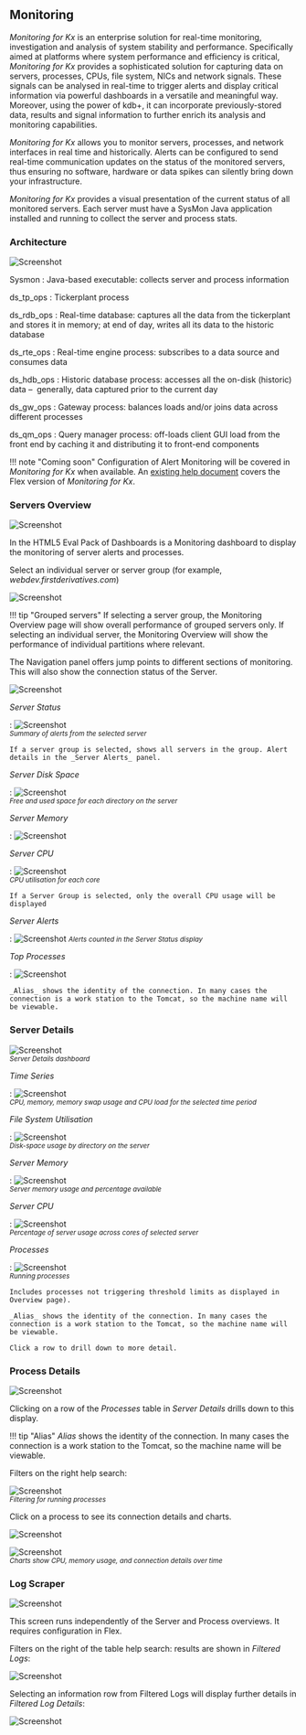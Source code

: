 ## Monitoring

_Monitoring for Kx_ is an enterprise solution for real-time monitoring, investigation and analysis
of system stability and performance. Specifically aimed at platforms where system
performance and efficiency is critical, _Monitoring for Kx_ provides a sophisticated solution for
capturing data on servers, processes, CPUs, file system, NICs and network signals. These
signals can be analysed in real-time to trigger alerts and display critical information via
powerful dashboards in a versatile and meaningful way. Moreover, using the power of kdb+, it
can incorporate previously-stored data, results and signal information to further enrich its
analysis and monitoring capabilities.

_Monitoring for Kx_ allows you to monitor servers, processes, and network interfaces in real time
and historically. Alerts can be configured to send real-time communication updates on the
status of the monitored servers, thus ensuring no software, hardware or data spikes can
silently bring down your infrastructure.

_Monitoring for Kx_ provides a visual presentation of
the current status of all monitored servers. Each server must have a SysMon Java application
installed and running to collect the server and process stats. 

### Architecture

![Screenshot](img/monitormap.jpg)


Sysmon
: Java-based executable: collects server and process information

ds_tp_ops
: Tickerplant process


ds_rdb_ops
: Real-time database: captures all the data from the tickerplant and
stores it in memory; at end of day, writes all its data to the historic database

ds_rte_ops
: Real-time engine process: subscribes to a data source and
consumes data 

ds_hdb_ops
: Historic database process: accesses all the on-disk (historic) data –  generally, data captured prior to the current day

ds_gw_ops
: Gateway process: balances loads and/or joins data across different
processes

ds_qm_ops
: Query manager process: off-loads client GUI load from the front end
by caching it and distributing it to front-end components

!!! note "Coming soon"
    Configuration of Alert Monitoring will be covered in _Monitoring for Kx_ when available. An [existing help document](https://confluence.firstderivatives.com/pages/viewpage.action?title=Delta+Monitoring+User+Guide&spaceKey=DOC) covers the Flex version of _Monitoring for Kx_.


### Servers Overview

![Screenshot](img/monitoringwelcome.jpg)

In the HTML5 Eval Pack of Dashboards is a Monitoring dashboard to display the monitoring of server alerts and processes.

Select an individual server or server group (for example, *webdev.firstderivatives.com*)

![Screenshot](img/selectserverhtmllight.jpg)

!!! tip "Grouped servers"
    If selecting a server group, the Monitoring Overview page will show overall performance of grouped servers only.  If selecting an individual server, the Monitoring Overview will show the performance of individual partitions where relevant.

The Navigation panel offers jump points to different sections of monitoring.  This will also show the connection status of the Server.

![Screenshot](img/navigationthmllight.jpg)


_Server Status_

: ![Screenshot](img/serverstatus.jpg)  
_<small>Summary of alerts from the selected server</small>_

    If a server group is selected, shows all servers in the group. Alert details in the _Server Alerts_ panel.


_Server Disk Space_

: ![Screenshot](img/serverdiskspacehtmllight.jpg)  
_<small>Free and used space for each directory on the server</small>_


_Server Memory_

: ![Screenshot](img/servermemoryhtmllight.jpg)


_Server CPU_

: ![Screenshot](img/servercpuhtmllight.jpg)  
_<small>CPU utilisation for each core</small>_

    If a Server Group is selected, only the overall CPU usage will be displayed


_Server Alerts_

: ![Screenshot](img/serveralertsdark.jpg)
_<small>Alerts counted in the Server Status display</small>_


_Top Processes_

: ![Screenshot](img/topprocesses.jpg)

    _Alias_ shows the identity of the connection. In many cases the connection is a work station to the Tomcat, so the machine name will be viewable. 

<!-- Items | Description
--- | ---
PID | Process ID
SYM | Host name
Name | Process Name
Alias | The identity of the connection. In many cases the connection is a work station to the tomcat, so the machine name will be viewable. 
Percent | CPU usage by Process
Memory | Memory usage (MB) by Process
Args | Description of Process
 -->


### Server Details

![Screenshot](img/serverdetailshtmllight.jpg)  
_<small>Server Details dashboard</small>_

_Time Series_

: ![Screenshot](img/timeserieshtmllight.jpg)  
_<small>CPU, memory, memory swap usage and CPU load for the selected time period</small>_

<!--     Load1, load5, and load15 represent the 1-, 5- and 15-minute server load usage respectively.
 -->

_File System Utilisation_

: ![Screenshot](img/filesystemutilisationhtmllight.jpg)  
_<small>Disk-space usage by directory on the server</small>_


_Server Memory_

: ![Screenshot](img/servermemorypie.jpg)  
_<small>Server memory usage and percentage available</small>_


_Server CPU_

: ![Screenshot](img/serverCPU2htmllight.jpg)  
_<small>Percentage of server usage across cores of selected server</small>_


_Processes_

: ![Screenshot](img/processtable.jpg)  
_<small>Running processes</small>_

    Includes processes not triggering threshold limits as displayed in Overview page). 

    _Alias_ shows the identity of the connection. In many cases the connection is a work station to the Tomcat, so the machine name will be viewable. 

    Click a row to drill down to more detail.


<!-- Items | Description
--- | ---
Time | The time the snapshot was taken. The frequency of updates in controlled by the Lookback seconds specified in the filters (configured in Monitoring for Kx)
PID | Process ID
SYM | Host name
Alias | The identity of the connection. In many cases the connection is a work station to the tomcat, so the machine name will be viewable.
Memory | Memory usage (MB) by Process
CPU | CPU usage by Process
Args | Description of Process
Name | Process Name
 -->


### Process Details

![Screenshot](img/processdetails.jpg) 

Clicking on a row of the _Processes_ table in _Server Details_ drills down to this display.

!!! tip "Alias"
    _Alias_ shows the identity of the connection. In many cases the connection is a work station to the Tomcat, so the machine name will be viewable. 

<!-- Items | Description
--- | ---
PID | Process ID
SYM | Host name
Alias | The identity of the connection. In many cases the connection is a work station to the tomcat, so the machine name will be viewable.
Name | Process Name
Args | Description of Process
Username | Monitoring Username
Usergroup | Monitoring Usergroup
Running | Is Process running: (1) Yes, (0) No
 -->

Filters on the right help search: 

![Screenshot](img/runningfilterhtmllight.jpg)  
_<small>Filtering for running processes</small>_

Click on a process to see its connection details and charts.

![Screenshot](img/processdescription.jpg) 

![Screenshot](img/connectcpuhtmllight.jpg)  
_<small>Charts show CPU, memory usage, and connection details over time</small>_

<!-- Items | Description
--- | ---
MemoryMB | Memory usage
UsageCPU | % CPU Usage
recvQ | The receive queue size
sendQ | The send queue size

_Per Connection Details_

: The table lists associated connection details for the selected Process

Items | Description
--- | ---
SYM | Host name
PID | Process ID
RecvQ | The receive queue size
SendQ | The send queue size
TotalQ | Absolute value of the combined valuesof the messages sitting on a process send receive queue.
Duration | Length of time connection is active
Remote Alias | This is a combination of fields to identify the connection to the process instance displayed. In many cases the connection is a work station to
the tomcat, so a remote machine name will appear.
Remote Address | The remote address.
Remote Port | The remote port connection.
Remote PID | The remote Process ID.
Remote Args |  Remote process arguments which provide additional details about the running process.

!!! Note
    Not all Processes have Connection Details and this table can be blank.
 -->


### Log Scraper

![Screenshot](img/logscraper.jpg) 

<!-- ![Screenshot](img/FileMonitorConfigForLogScraperScreen.jpg)  -->

This screen runs independently of the Server and Process overviews. It requires configuration in Flex. 

Filters on the right of the table help search: results are shown in _Filtered Logs_:


![Screenshot](img/filteredlogshtmllight.jpg) 

<!-- Items | Description
--- | ---
Time | The time the message occurred
Date | The date the message occurred
Host | The host name of the process instance
File | Name of log file
LogMsgID | The message ID
Component | The component where the message was created
Level | The level of logging
No. Events | Number of logged Events
 -->

Selecting an information row from Filtered Logs will display further details in _Filtered Log Details_:

![Screenshot](img/filteredlogdetailshtmllight.jpg) 

<!-- Items | Description
--- | ---
Time | The time the message occurred
Host | The host name of the process instance
SYM | Name of log file
PID | Process ID
Level | The level of logging
Summary | Summary description of selected log.  -->